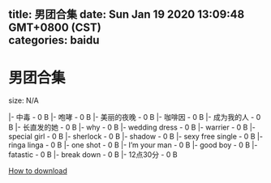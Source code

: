 
title: 男团合集
date: Sun Jan 19 2020 13:09:48 GMT+0800 (CST)    
categories: baidu
---

# 男团合集
size: N/A
 
 
|- 中毒 - 0 B
|- 咆哮 - 0 B
|- 美丽的夜晚 - 0 B
|- 咖啡因 - 0 B
|- 成为我的人 - 0 B
|- 长直发的她 - 0 B
|- why - 0 B
|- wedding dress - 0 B
|- warrier - 0 B
|- special girl - 0 B
|- sherlock - 0 B
|- shadow - 0 B
|- sexy free single - 0 B
|- ringa linga - 0 B
|- one shot - 0 B
|- I’m your man - 0 B
|- good boy - 0 B
|- fatastic - 0 B
|- break down - 0 B
|- 12点30分 - 0 B

[How to download](https://bpcam.bemobtrk.com/go/2ceec3aa-1ca2-46d6-b9ff-aaa5c184517c?jno=96)